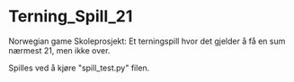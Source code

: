 # Terning_Spill_21
Norwegian game
Skoleprosjekt: Et terningspill hvor det gjelder å få en sum nærmest 21, men ikke over.

Spilles ved å kjøre "spill_test.py" filen.
